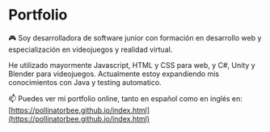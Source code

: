 # Portfolio

🎮 Soy desarrolladora de software junior con formación en desarrollo web y especialización en videojuegos y realidad virtual. 

He utilizado mayormente Javascript, HTML y CSS para web, y C#, Unity y Blender para videojuegos. Actualmente estoy expandiendo mis conocimientos con Java y testing automatico.

📫 Puedes ver mi portfolio online, tanto en español como en inglés en: [https://pollinatorbee.github.io/index.html](https://pollinatorbee.github.io/index.html)
